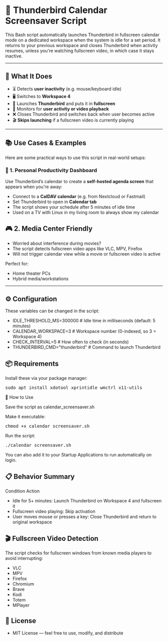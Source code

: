 # 📅 Thunderbird Calendar Screensaver Script

This Bash script automatically launches Thunderbird in fullscreen calendar mode on a dedicated workspace when the system is idle for a set period. It returns to your previous workspace and closes Thunderbird when activity resumes, unless you're watching fullscreen video, in which case it stays inactive.

---

## 🧠 What It Does

- ⏳ Detects **user inactivity** (e.g. mouse/keyboard idle)
- 🖥️ Switches to **Workspace 4** 
- 📆 Launches **Thunderbird** and puts it in **fullscreen**
- 👀 Monitors for **user activity or video playback**
- ❌ Closes Thunderbird and switches back when user becomes active
- 🎬 **Skips launching** if a fullscreen video is currently playing

---
## 📚 Use Cases & Examples

Here are some practical ways to use this script in real-world setups:

### 📆 1. Personal Productivity Dashboard

Use Thunderbird’s calendar to create a **self-hosted agenda screen** that appears when you're away:

- Connect to a **CalDAV calendar** (e.g. from Nextcloud or Fastmail)
- Set Thunderbird to open in **Calendar tab**
- The script shows your schedule after 5 minutes of idle time
- Used on a TV with Linux in my living room to always show my calendar

## 🎮 2. Media Center Friendly

- Worried about interference during movies?
- The script detects fullscreen video apps like VLC, MPV, Firefox
- Will not trigger calendar view while a movie or fullscreen video is active

Perfect for:

- Home theater PCs
- Hybrid media/workstations

---

## ⚙️ Configuration

These variables can be changed in the script:

- IDLE_THRESHOLD_MS=300000     # Idle time in milliseconds (default: 5 minutes)
- CALENDAR_WORKSPACE=3         # Workspace number (0-indexed, so 3 = Workspace 4)
- CHECK_INTERVAL=5             # How often to check (in seconds)
- THUNDERBIRD_CMD="thunderbird"  # Command to launch Thunderbird

## 📦 Requirements

Install these via your package manager:


<pre lang="markdown">sudo apt install xdotool xprintidle wmctrl x11-utils</pre>

🚀 How to Use

  Save the script as calendar_screensaver.sh

  Make it executable:

<pre lang="markdown">chmod +x calendar_screensaver.sh</pre>
  Run the script:
<pre lang="markdown">./calendar_screensaver.sh</pre>

You can also add it to your Startup Applications to run automatically on login.
## 📋 Behavior Summary
Condition	Action
- Idle for 5+ minutes:	Launch Thunderbird on Workspace 4 and fullscreen it
- Fullscreen video playing:	Skip activation
- User moves mouse or presses a key:	Close Thunderbird and return to original workspace

## 🎬 Fullscreen Video Detection

The script checks for fullscreen windows from known media players to avoid interrupting:

  - VLC
  - MPV
  - Firefox
  - Chromium
  - Brave
  - Kodi
  - Totem
  - MPlayer

## 📝 License

- MIT License — feel free to use, modify, and distribute
